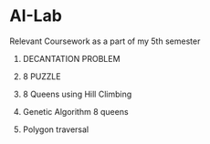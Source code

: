 # AI-Lab
Relevant Coursework as a part of my 5th semester


1. DECANTATION PROBLEM

2. 8 PUZZLE


3. 8 Queens using Hill Climbing


4. Genetic Algorithm 8 queens


5. Polygon traversal

